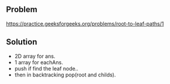 ## Problem

https://practice.geeksforgeeks.org/problems/root-to-leaf-paths/1

## Solution

- 2D array for ans.
- 1 array for eachAns.
- push if find the leaf node..
- then in backtracking pop(root and childs).
